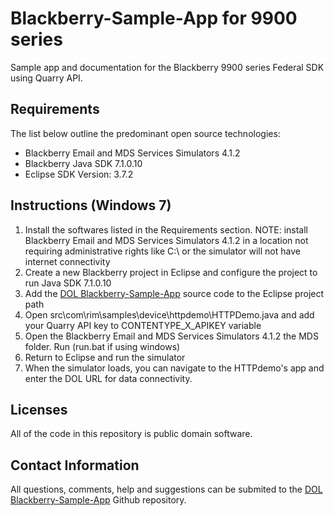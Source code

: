 
Blackberry-Sample-App for 9900 series
=====

Sample app and documentation for the Blackberry 9900 series Federal SDK using Quarry API.

Requirements
-----------

The list below outline the predominant open source technologies:

*	Blackberry Email and MDS Services Simulators 4.1.2
*	Blackberry Java SDK 7.1.0.10
*	Eclipse SDK Version: 3.7.2

Instructions (Windows 7)
-----------
1. Install the softwares listed in the Requirements section. NOTE: install Blackberry Email and MDS Services Simulators 4.1.2 in a location not requiring administrative rights like C:\ or the simulator will not have internet connectivity 
2. Create a new Blackberry project in Eclipse and configure the project to run Java SDK 7.1.0.10
3. Add the [DOL Blackberry-Sample-App](https://github.com/USDepartmentofLabor/Blackberry-Sample-App/issues) source code to the Eclipse project path
4. Open src\com\rim\samples\device\httpdemo\HTTPDemo.java and add your Quarry API key to CONTENTYPE_X_APIKEY variable 
5. Open the Blackberry Email and MDS Services Simulators 4.1.2 the MDS folder. Run (run.bat if using windows)
6. Return to Eclipse and run the simulator
7. When the simulator loads, you can navigate to the HTTPdemo's app and enter the DOL URL for data connectivity. 


Licenses
-----------

All of the code in this repository is public domain software.


Contact Information
-----------

All questions, comments, help and suggestions can be submited to the [DOL Blackberry-Sample-App](https://github.com/USDepartmentofLabor/Blackberry-Sample-App/issues) Github repository.


